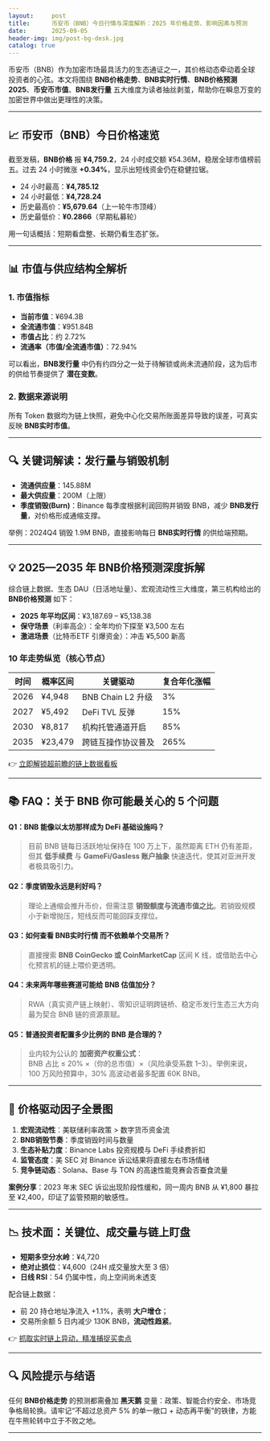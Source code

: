 ```yaml
---
layout:     post
title:      币安币（BNB）今日行情与深度解析：2025 年价格走势、影响因素与预测
date:       2025-09-05
header-img: img/post-bg-desk.jpg
catalog: true
---
```


币安币（BNB）作为加密市场最具活力的生态通证之一，其价格动态牵动着全球投资者的心弦。本文将围绕 **BNB价格走势**、**BNB实时行情**、**BNB价格预测2025**、**币安币市值**、**BNB发行量** 五大维度为读者抽丝剥茧，帮助你在瞬息万变的加密世界中做出更理性的决策。

---

## 📈 币安币（BNB）今日价格速览

截至发稿，**BNB价格** 报 **¥4,759.2**，24 小时成交额 ¥54.36M，稳居全球市值榜前五。过去 24 小时微涨 **+0.34%**，显示出短线资金仍在稳健拉锯。

- 24 小时最高：**¥4,785.12**  
- 24 小时最低：**¥4,728.24**  
- 历史最高价：**¥5,679.64**（上一轮牛市顶峰）  
- 历史最低价：**¥0.2866**（早期私募轮）

用一句话概括：短期看盘整、长期仍看生态扩张。

---

## 📊 市值与供应结构全解析

### 1. 市值指标

- **当前市值**：¥694.3B  
- **全流通市值**：¥951.84B  
- **市值占比**：约 2.72%  
- **流通率（市值/全流通市值）**：72.94%

可以看出，**BNB发行量** 中仍有约四分之一处于待解锁或尚未流通阶段，这为后市的供给节奏提供了 **潜在变数**。

### 2. 数据来源说明

所有 Token 数据均为链上快照，避免中心化交易所账面差异导致的误差，可真实反映 **BNB实时市值**。

---

## 🔍 关键词解读：发行量与销毁机制

- **流通供应量**：145.88M  
- **最大供应量**：200M（上限）  
- **季度销毁(Burn)**：Binance 每季度根据利润回购并销毁 BNB，减少 **BNB发行量**，对价格形成通缩支撑。

举例：2024Q4 销毁 1.9M BNB，直接影响每日 **BNB实时行情** 的供给端预期。

---

## 💡 2025—2035 年 BNB价格预测深度拆解

综合链上数据、生态 DAU（日活地址量）、宏观流动性三大维度，第三机构给出的 **BNB价格预测** 如下：

- **2025 年平均区间**：¥3,187.69 – ¥5,138.38  
- **保守场景**（利率高企）：全年均价下探至 ¥3,500 左右  
- **激进场景**（比特币ETF 引爆资金）：冲击 ¥5,500 新高

### 10 年走势纵览（核心节点）

| 时间 | 概率区间 | 关键驱动 | 复合年化涨幅 |
|------|----------|----------|-------------|
| 2026 | ¥4,948 | BNB Chain L2 升级 | 3% |
| 2027 | ¥5,492 | DeFi TVL 反弹 | 15% |
| 2030 | ¥8,817 | 机构托管通道开启 | 85% |
| 2035 | ¥23,479 | 跨链互操作协议普及 | 265% |

👉 [立即解锁超前瞻的链上数据看板](https://okxdog.com/)

---

## 📚 FAQ：关于 BNB 你可能最关心的 5 个问题

#### Q1：BNB 能像以太坊那样成为 DeFi 基础设施吗？
> 目前 BNB 链每日活跃地址保持在 100 万上下，虽然距离 ETH 仍有差距，但其 **低手续费** 与 **GameFi/Gasless 账户抽象** 快速迭代，使其对亚洲开发者极具吸引力。

#### Q2：季度销毁永远是利好吗？
> 理论上通缩会推升币价，但需注意 **销毁额度与流通市值之比**。若销毁规模小于新增抛压，短线反而可能回踩支撑位。

#### Q3：如何查看 BNB实时行情 而不依赖单个交易所？
> 直接搜索 **BNB CoinGecko 或 CoinMarketCap** 区间 K 线，或借助去中心化预言机的链上喂价更透明。

#### Q4：未来两年哪些赛道可能给 BNB 估值加分？
> RWA（真实资产链上映射）、零知识证明跨链桥、稳定币发行生态三大方向最为契合 BNB 链的资源禀赋。

#### Q5：普通投资者配置多少比例的 BNB 是合理的？
> 业内较为公认的 **加密资产权重公式**：  
> BNB 占比 ≤ 20% ×（你的总市值）×（风险承受系数 1–3）。举例来说，100 万风险预算中，30% 高波动者最多配置 60K BNB。

---

## 🔮 价格驱动因子全景图

1. **宏观流动性**：美联储利率政策 > 数字货币资金流  
2. **BNB销毁节奏**：季度销毁时间与数量  
3. **生态补贴力度**：Binance Labs 投资规模与 DeFi 手续费折扣  
4. **监管态度**：美 SEC 对 Binance 诉讼结果将直接左右市场情绪  
5. **竞争链动态**：Solana、Base 与 TON 的高速性能竞赛会否蚕食流量

**案例分享**：2023 年末 SEC 诉讼出现阶段性缓和，同一周内 BNB 从 ¥1,800 暴拉至 ¥2,400，印证了监管预期的敏感性。

---

## 📉 技术面：关键位、成交量与链上盯盘

- **短期多空分水岭**：¥4,720  
- **绝对止损位**：¥4,600（24H 成交量放大至 3 倍）  
- **日线 RSI**：54 仍属中性，向上空间尚未透支  

配合链上数据：  
- 前 20 持仓地址净流入 +1.1%，表明 **大户增仓**；  
- 交易所余额 5 日内减少 130K BNB，**流动性趋紧**。

👉 [抓取实时链上异动，精准捕捉买卖点](https://okxdog.com/)

---

## 🔍 风险提示与结语

任何 **BNB价格走势** 的预测都需叠加 **黑天鹅** 变量：政策、智能合约安全、市场竞争格局轮换。请牢记“不超过总资产 5% 的单一敞口 + 动态再平衡”的铁律，方能在牛熊轮转中立于不败之地。

---